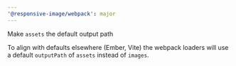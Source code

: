 ```yaml
---
'@responsive-image/webpack': major
---
```


Make `assets` the default output path

To align with defaults elsewhere (Ember, Vite) the webpack loaders will use a default `outputPath` of `assets` instead of `images`. 
